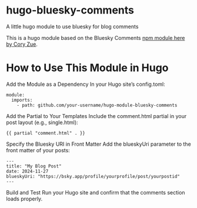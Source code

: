 # hugo-bluesky-comments
A little hugo module to use bluesky for blog comments

This is a hugo module based on the Bluesky Comments [ npm module here by Cory Zue](https://github.com/czue/.bluesky-comments). 

# How to Use This Module in Hugo

Add the Module as a Dependency In your Hugo site’s config.toml:

```
module:
  imports:
    - path: github.com/your-username/hugo-module-bluesky-comments
```

Add the Partial to Your Templates Include the comment.html partial in your post layout (e.g., single.html):

```
{{ partial "comment.html" . }}
```

Specify the Bluesky URI in Front Matter Add the blueskyUri parameter to the front matter of your posts:

```
---
title: "My Blog Post"
date: 2024-11-27
blueskyUri: "https://bsky.app/profile/yourprofile/post/yourpostid"
---
```

Build and Test Run your Hugo site and confirm that the comments section loads properly.


